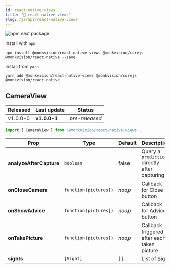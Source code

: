 ```yaml
---
id: react-native-views
title: "🚀 react-native-views"
slug: /js/api/react-native-views
---
```

![npm next package](https://img.shields.io/npm/v/@monkvision/react-native-views/next.svg)

Install with `npm`
``` npm
npm install @monkvision/react-native-views @monkvision/corejs @monkvision/react-native --save
```

Install from `yarn`
``` yarn
yarn add @monkvision/react-native-views @monkvision/corejs @monkvision/react-native
```

## CameraView

| Released | Last update | Status |
|----------|-------------|--------|
| v1.0.0-0 | **v1.0.0-1** | _pre-released_ |

``` javascript
import { CameraView } from '@monkvision/react-native-views';
```

| Prop | Type | Default | Description |
|------|------|---------|-------------|
| **analyzeAfterCapture** | `boolean` | false | Query a `prediction` directly after capturing |
| **onCloseCamera** | `function(pictures])` | _noop_ | Callback for Close button |
| **onShowAdvice** | `function(pictures])` | _noop_ | Callback for Advices button
| **onTakePicture** | `function(pictures])` | _noop_ | Callback triggered after each taken picture
| **sights** | `[Sight]` | [ ] | List of [Sight](https://monkvision.github.io/monkjs/docs/js/api/corejs/Sights) |
